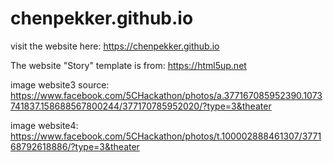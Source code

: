 # chenpekker.github.io

visit the website here: https://chenpekker.github.io 


The website "Story" template is from: https://html5up.net

image website3 source: https://www.facebook.com/5CHackathon/photos/a.377167085952390.1073741837.158688567800244/377170785952020/?type=3&theater


image website4: https://www.facebook.com/5CHackathon/photos/t.100002888461307/377168792618886/?type=3&theater 
